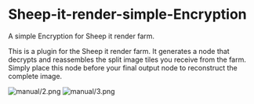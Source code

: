 # Sheep-it-render-simple-Encryption
A simple Encryption for Sheep it render farm.

This is a plugin for the Sheep it render farm. It generates a node that decrypts and reassembles the split image tiles you receive from the farm. Simply place this node before your final output node to reconstruct the complete image.




![manual/2.png](https://github.com/PhysicalMouse/Sheep-it-render-simple-Encryption/blob/main/manual/2.png)
![manual/3.png](https://github.com/PhysicalMouse/Sheep-it-render-simple-Encryption/blob/main/manual/3.png)

